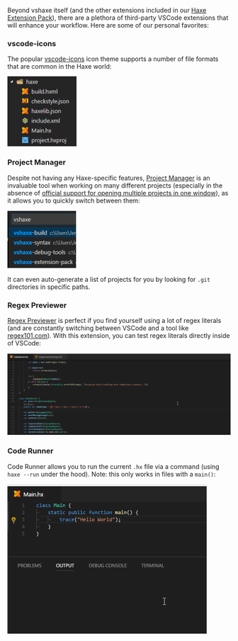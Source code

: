 Beyond vshaxe itself (and the other extensions included in our [Haxe Extension Pack](https://marketplace.visualstudio.com/items?itemName=vshaxe.haxe-extension-pack)), there are a plethora of third-party VSCode extensions that will enhance your workflow. Here are some of our personal favorites:

### vscode-icons

The popular [vscode-icons](https://marketplace.visualstudio.com/items?itemName=robertohuertasm.vscode-icons) icon theme supports a number of file formats that are common in the Haxe world:

![](images/other-extensions/vscode-icons.png)

### Project Manager

Despite not having any Haxe-specific features, [Project Manager](https://marketplace.visualstudio.com/items?itemName=alefragnani.project-manager) is an invaluable tool when working on many different projects (especially in the absence of [official support for opening multiple projects in one window](https://github.com/Microsoft/vscode/issues/396)), as it allows you to quickly switch between them:

![](images/other-extensions/project-manager.png)

It can even auto-generate a list of projects for you by looking for `.git` directories in specific paths.

### Regex Previewer

[Regex Previewer](https://marketplace.visualstudio.com/items?itemName=chrmarti.regex) is perfect if you find yourself using a lot of regex literals (and are constantly switching between VSCode and a tool like [regex101.com](https://regex101.com/)). With this extension, you can test regex literals directly inside of VSCode:

![](images/other-extensions/regex-previewer.gif)

### Code Runner

Code Runner allows you to run the current `.hx` file via a command (using `haxe --run` under the hood). Note: this only works in files with a `main()`:

![](images/other-extensions/code-runner.gif)